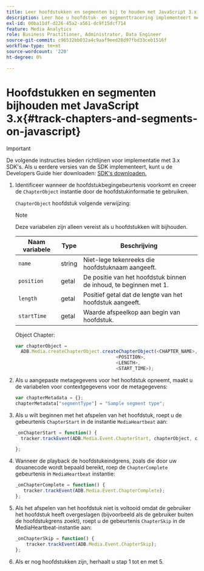 ```yaml
---
title: Leer hoofdstukken en segmenten bij te houden met JavaScript 3.x
description: Leer hoe u hoofdstuk- en segmenttracering implementeert met de Media SDK in browser-apps (JS).
exl-id: 00ba11df-d226-45a2-a561-dc9f15dcf714
feature: Media Analytics
role: Business Practitioner, Administrator, Data Engineer
source-git-commit: c96532bb032a4c9aaf9eed28d97fbd33ceb1516f
workflow-type: tm+mt
source-wordcount: '220'
ht-degree: 0%

---
```


# Hoofdstukken en segmenten bijhouden met JavaScript 3.x{#track-chapters-and-segments-on-javascript}

>[!IMPORTANT]
>
>De volgende instructies bieden richtlijnen voor implementatie met 3.x SDK&#39;s. Als u eerdere versies van de SDK implementeert, kunt u de Developers Guide hier downloaden: [SDK&#39;s downloaden.](/help/sdk-implement/download-sdks.md)

1. Identificeer wanneer de hoofdstukbegingebeurtenis voorkomt en creeer de `ChapterObject` instantie door de hoofdstukinformatie te gebruiken.

   `ChapterObject` hoofdstuk volgende verwijzing:

   >[!NOTE]
   >
   >Deze variabelen zijn alleen vereist als u hoofdstukken wilt bijhouden.

   | Naam variabele | Type | Beschrijving |
   | --- | --- | --- |
   | `name` | string | Niet-lege tekenreeks die hoofdstuknaam aangeeft. |
   | `position` | getal | De positie van het hoofdstuk binnen de inhoud, te beginnen met 1. |
   | `length` | getal | Positief getal dat de lengte van het hoofdstuk aangeeft. |
   | `startTime` | getal | Waarde afspeelkop aan begin van hoofdstuk. |

   Object Chapter:

   ```js
   var chapterObject =
     ADB.Media.createChapterObject.createChapterObject(<CHAPTER_NAME>,
                                        <POSITION>,
                                        <LENGTH>,
                                        <START_TIME>);
   ```

1. Als u aangepaste metagegevens voor het hoofdstuk opneemt, maakt u de variabelen voor contextgegevens voor de metagegevens:

   ```js
   var chapterMetadata = {};
   chapterMetadata["segmentType"] = "Sample segment type";
   ```

1. Als u wilt beginnen met het afspelen van het hoofdstuk, roept u de gebeurtenis `ChapterStart` in de instantie `MediaHeartbeat` aan:

   ```js
   _onChapterStart = function() {
     tracker.trackEvent(ADB.Media.Event.ChapterStart, chapterObject, chapterMetadata);
   
   };
   ```

1. Wanneer de playback de hoofdstukeindgrens, zoals die door uw douanecode wordt bepaald bereikt, roep de `ChapterComplete` gebeurtenis in `MediaHeartbeat` instantie:

   ```js
   _onChapterComplete = function() {
      tracker.trackEvent(ADB.Media.Event.ChapterComplete);
   };
   ```

1. Als het afspelen van het hoofdstuk niet is voltooid omdat de gebruiker het hoofdstuk heeft overgeslagen (bijvoorbeeld als de gebruiker buiten de hoofdstukgrens zoekt), roept u de gebeurtenis `ChapterSkip` in de MediaHeartbeat-instantie aan:

   ```js
   _onChapterSkip = function() {
       tracker.trackEvent(ADB.Media.Event.ChapterSkip);
   };
   ```

1. Als er nog hoofdstukken zijn, herhaalt u stap 1 tot en met 5.
